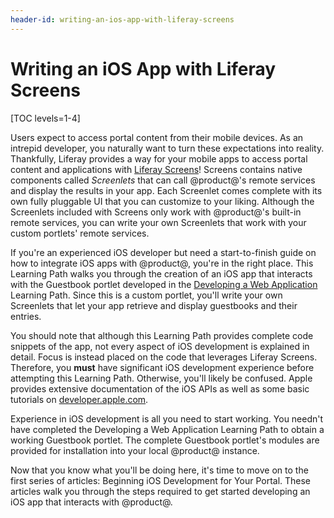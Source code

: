 ```yaml
---
header-id: writing-an-ios-app-with-liferay-screens
---
```


# Writing an iOS App with Liferay Screens

[TOC levels=1-4]

Users expect to access portal content from their mobile devices. As an intrepid
developer, you naturally want to turn these expectations into reality. 
Thankfully, Liferay provides a way for your mobile apps to access portal
content and applications with 
[Liferay Screens](https://www.liferay.com/supporting-products/liferay-screens)! 
Screens contains native components called *Screenlets* that can call @product@'s 
remote services and display the results in your app. Each Screenlet comes 
complete with its own fully pluggable UI that you can customize to your liking. 
Although the Screenlets included with Screens only work with @product@'s 
built-in remote services, you can write your own Screenlets that work with your 
custom portlets' remote services. 

If you're an experienced iOS developer but need a start-to-finish guide on how 
to integrate iOS apps with @product@, you're in the right place. This Learning 
Path walks you through the creation of an iOS app that interacts with the 
Guestbook portlet developed in the 
[Developing a Web Application](/docs/7-0/tutorials/-/knowledge_base/t/developing-a-web-application) 
Learning Path. Since this is a custom portlet, you'll write your own Screenlets 
that let your app retrieve and display guestbooks and their entries. 

You should note that although this Learning Path provides complete code snippets 
of the app, not every aspect of iOS development is explained in detail. Focus is 
instead placed on the code that leverages Liferay Screens. Therefore, you 
**must** have significant iOS development experience before attempting this 
Learning Path. Otherwise, you'll likely be confused. Apple provides extensive 
documentation of the iOS APIs as well as some basic tutorials on 
[developer.apple.com](https://developer.apple.com/). 

Experience in iOS development is all you need to start working. You needn't have 
completed the Developing a Web Application Learning Path to obtain a working 
Guestbook portlet. The complete Guestbook portlet's modules are provided for 
installation into your local @product@ instance. 

Now that you know what you'll be doing here, it's time to move on to the first
series of articles: Beginning iOS Development for Your Portal. These articles 
walk you through the steps required to get started developing an iOS app that 
interacts with @product@. 
